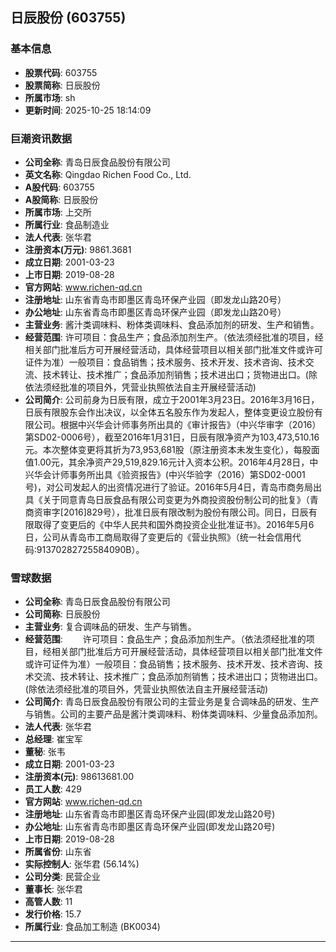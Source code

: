 ## 日辰股份 (603755)

### 基本信息

- **股票代码**: 603755
- **股票简称**: 日辰股份
- **所属市场**: sh
- **更新时间**: 2025-10-25 18:14:09

### 巨潮资讯数据

- **公司全称**: 青岛日辰食品股份有限公司
- **英文名称**: Qingdao Richen Food Co., Ltd.
- **A股代码**: 603755
- **A股简称**: 日辰股份
- **所属市场**: 上交所
- **所属行业**: 食品制造业
- **法人代表**: 张华君
- **注册资本(万元)**: 9861.3681
- **成立日期**: 2001-03-23
- **上市日期**: 2019-08-28
- **官方网站**: www.richen-qd.cn
- **注册地址**: 山东省青岛市即墨区青岛环保产业园（即发龙山路20号）
- **办公地址**: 山东省青岛市即墨区青岛环保产业园（即发龙山路20号）
- **主营业务**: 酱汁类调味料、粉体类调味料、食品添加剂的研发、生产和销售。
- **经营范围**: 许可项目：食品生产；食品添加剂生产。（依法须经批准的项目，经相关部门批准后方可开展经营活动，具体经营项目以相关部门批准文件或许可证件为准）一般项目：食品销售；技术服务、技术开发、技术咨询、技术交流、技术转让、技术推广；食品添加剂销售；技术进出口；货物进出口。(除依法须经批准的项目外，凭营业执照依法自主开展经营活动)
- **公司简介**: 公司前身为日辰有限，成立于2001年3月23日。2016年3月16日，日辰有限股东会作出决议，以全体五名股东作为发起人，整体变更设立股份有限公司。根据中兴华会计师事务所出具的《审计报告》（中兴华审字（2016）第SD02-0006号），截至2016年1月31日，日辰有限净资产为103,473,510.16元。本次整体变更将其折为73,953,681股（原注册资本未发生变化），每股面值1.00元，其余净资产29,519,829.16元计入资本公积。2016年4月28日，中兴华会计师事务所出具《验资报告》(中兴华验字（2016）第SD02-0001号)，对公司发起人的出资情况进行了验证。2016年5月4日，青岛市商务局出具《关于同意青岛日辰食品有限公司变更为外商投资股份制公司的批复》（青商资审字[2016]829号），批准日辰有限改制为股份有限公司。同日，日辰有限取得了变更后的《中华人民共和国外商投资企业批准证书》。2016年5月6日，公司从青岛市工商局取得了变更后的《营业执照》（统一社会信用代码:91370282725584090B）。

### 雪球数据

- **公司全称**: 青岛日辰食品股份有限公司
- **公司简称**: 日辰股份
- **主营业务**: 复合调味品的研发、生产与销售。
- **经营范围**: 　　许可项目：食品生产；食品添加剂生产。（依法须经批准的项目，经相关部门批准后方可开展经营活动，具体经营项目以相关部门批准文件或许可证件为准）一般项目：食品销售；技术服务、技术开发、技术咨询、技术交流、技术转让、技术推广；食品添加剂销售；技术进出口；货物进出口。(除依法须经批准的项目外，凭营业执照依法自主开展经营活动)
- **公司简介**: 青岛日辰食品股份有限公司的主营业务是复合调味品的研发、生产与销售。公司的主要产品是酱汁类调味料、粉体类调味料、少量食品添加剂。
- **法人代表**: 张华君
- **总经理**: 崔宝军
- **董秘**: 张韦
- **成立日期**: 2001-03-23
- **注册资本(元)**: 98613681.00
- **员工人数**: 429
- **官方网站**: www.richen-qd.cn
- **注册地址**: 山东省青岛市即墨区青岛环保产业园(即发龙山路20号)
- **办公地址**: 山东省青岛市即墨区青岛环保产业园(即发龙山路20号)
- **上市日期**: 2019-08-28
- **所属省份**: 山东省
- **实际控制人**: 张华君 (56.14%)
- **公司分类**: 民营企业
- **董事长**: 张华君
- **高管人数**: 11
- **发行价格**: 15.7
- **所属行业**: 食品加工制造 (BK0034)

---